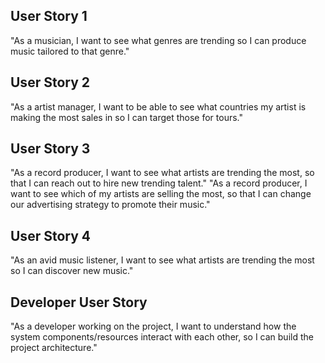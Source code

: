 ## User Story 1
<!--- "As a X, I want to X, so I can X" -->
"As a musician, I want to see what genres are trending so I can produce music tailored to that genre."

## User Story 2
<!--- "As a X, I want to X, so I can X" -->
"As a artist manager, I want to be able to see what countries my artist is making the most sales in so I can target those for tours."

## User Story 3
<!--- "As a X, I want to X, so I can X" -->
"As a record producer, I want to see what artists are trending the most, so that I can reach out to hire new trending talent."
"As a record producer, I want to see which of my artists are selling the most, so that I can change our advertising strategy to promote their music."

## User Story 4
<!--- "As a X, I want to X, so I can X" -->
"As an avid music listener, I want to see what artists are trending the most so I can discover new music."

## Developer User Story
<!--- "As a X, I want to X, so I can X" -->
"As a developer working on the project, I want to understand how the system components/resources interact with each other, so I can build the project architecture."